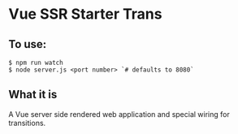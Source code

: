 # Vue SSR Starter Trans

## To use:

```
$ npm run watch
$ node server.js <port number> `# defaults to 8080`
```

## What it is

A Vue server side rendered web application and special wiring for transitions.
